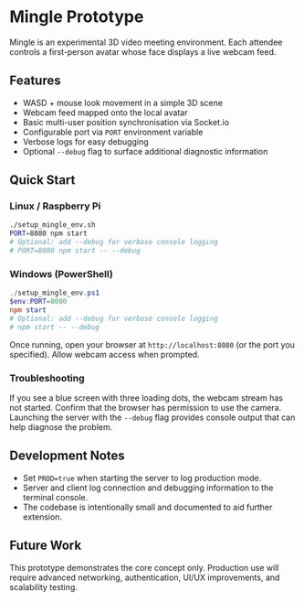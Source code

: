# Mingle Prototype

Mingle is an experimental 3D video meeting environment. Each attendee controls a
first-person avatar whose face displays a live webcam feed.

## Features
- WASD + mouse look movement in a simple 3D scene
- Webcam feed mapped onto the local avatar
- Basic multi-user position synchronisation via Socket.io
- Configurable port via `PORT` environment variable
- Verbose logs for easy debugging
- Optional `--debug` flag to surface additional diagnostic information

## Quick Start

### Linux / Raspberry Pi
```bash
./setup_mingle_env.sh
PORT=8080 npm start
# Optional: add --debug for verbose console logging
# PORT=8080 npm start -- --debug
```

### Windows (PowerShell)
```powershell
./setup_mingle_env.ps1
$env:PORT=8080
npm start
# Optional: add --debug for verbose console logging
# npm start -- --debug
```

Once running, open your browser at `http://localhost:8080` (or the port you
specified). Allow webcam access when prompted.

### Troubleshooting
If you see a blue screen with three loading dots, the webcam stream has not
started. Confirm that the browser has permission to use the camera. Launching
the server with the `--debug` flag provides console output that can help
diagnose the problem.

## Development Notes
- Set `PROD=true` when starting the server to log production mode.
- Server and client log connection and debugging information to the terminal
  console.
- The codebase is intentionally small and documented to aid further extension.

## Future Work
This prototype demonstrates the core concept only. Production use will require
advanced networking, authentication, UI/UX improvements, and scalability testing.
